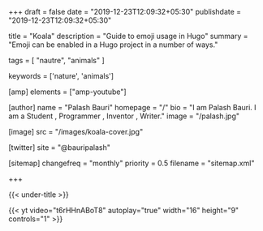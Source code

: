 +++
draft = false
date = "2019-12-23T12:09:32+05:30"
publishdate = "2019-12-23T12:09:32+05:30"

title = "Koala"
description = "Guide to emoji usage in Hugo"
summary = "Emoji can be enabled in a Hugo project in a number of ways."

tags = [
    "nautre",
    "animals"
]

keywords = ['nature', 'animals']

[amp]
    elements = ["amp-youtube"]

[author]
    name = "Palash Bauri"
    homepage = "/"
    bio = "I am Palash Bauri. I am a Student , Programmer , Inventor , Writer."
    image = "/palash.jpg"

[image]
    src = "/images/koala-cover.jpg"    

[twitter]
    site = "@bauripalash"

[sitemap]
    changefreq = "monthly"
    priority = 0.5
    filename = "sitemap.xml"

+++

{{< under-title >}}

{{< yt video="t6rHHnABoT8" autoplay="true" width="16" height="9" controls="1" >}}